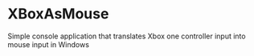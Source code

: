 # XBoxAsMouse
Simple console application that translates Xbox one controller input into mouse input in Windows

